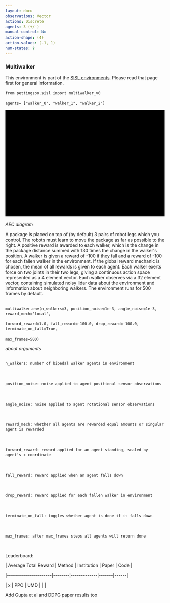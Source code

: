 ```yaml
---
layout: docu
observations: Vector
actions: Discrete
agents: 3 (+/-)
manual-control: No
action-shape: (4)
action-values: (-1, 1)
num-states: ?
---
```



### Multiwalker



This environment is part of the [SISL environments](../sisl). Please read that page first for general information.





`from pettingzoo.sisl import multiwalker_v0`



`agents= ["walker_0", "walker_1", "walker_2"]`



![](sisl_multiwalker.gif)



*AEC diagram*



A package is placed on top of (by default) 3 pairs of robot legs which you control. The robots must learn to move the package as far as possible to the right. A positive reward is awarded to each walker, which is the change in the package distance summed with 130 times the change in the walker's position. A walker is given a reward of -100 if they fall and a reward of -100 for each fallen walker in the environment. If the global reward mechanic is chosen, the mean of all rewards is given to each agent. Each walker exerts force on two joints in their two legs, giving a continuous action space represented as a 4 element vector. Each walker observes via a 32 element vector, containing simulated noisy lidar data about the environment and information about neighboring walkers. The environment runs for 500 frames by default.



```

multiwalker.env(n_walkers=3, position_noise=1e-3, angle_noise=1e-3, reward_mech='local',

forward_reward=1.0, fall_reward=-100.0, drop_reward=-100.0, terminate_on_fall=True,

max_frames=500)

```



*about arguments*



```

n_walkers: number of bipedal walker agents in environment



position_noise: noise applied to agent positional sensor observations



angle_noise: noise applied to agent rotational sensor observations



reward_mech: whether all agents are rewarded equal amounts or singular agent is rewarded



forward_reward: reward applied for an agent standing, scaled by agent's x coordinate



fall_reward: reward applied when an agent falls down



drop_reward: reward applied for each fallen walker in environment



terminate_on_fall: toggles whether agent is done if it falls down



max_frames: after max_frames steps all agents will return done



```



Leaderboard:



| Average Total Reward | Method | Institution | Paper | Code |

|----------------------|--------|-------------|-------|------|

| x                    | PPO    | UMD         |       |      |



Add Gupta et al and DDPG paper results too
